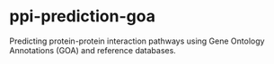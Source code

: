 # ppi-prediction-goa
Predicting protein-protein interaction pathways using Gene Ontology Annotations (GOA) and reference databases.
